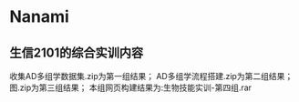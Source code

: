 # Nanami
## 生信2101的综合实训内容
收集AD多组学数据集.zip为第一组结果；
AD多组学流程搭建.zip为第二组结果；
图.zip为第三组结果；
本组网页构建结果为:生物技能实训-第四组.rar
